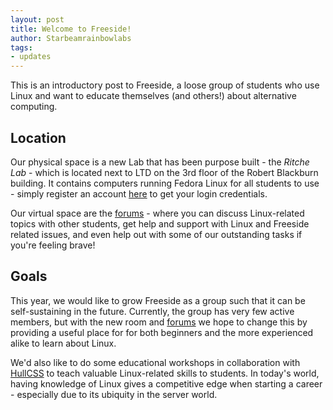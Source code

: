 ```yaml
---
layout: post
title: Welcome to Freeside!
author: Starbeamrainbowlabs
tags:
- updates
---
```


This is an introductory post to Freeside, a loose group of students who use Linux and want to educate themselves (and others!) about alternative computing.

## Location
Our physical space is a new Lab that has been purpose built - the _Ritche Lab_ - which is located next to LTD on the 3rd floor of the Robert Blackburn building. It contains computers running Fedora Linux for all students to use - simply register an account [here](https://profiles.freeside.co.uk/join) to get your login credentials.

Our virtual space are the [forums](https://forums.freeside.co.uk/) - where you can discuss Linux-related topics with other students, get help and support with Linux and Freeside related issues, and even help out with some of our outstanding tasks if you're feeling brave!


## Goals
This year, we would like to grow Freeside as a group such that it can be self-sustaining in the future. Currently, the group has very few active members, but with the new room and [forums](https://forums.freeside.co.uk/) we hope to change this by providing a useful place for for both beginners and the more experienced alike to learn about Linux.

We'd also like to do some educational workshops in collaboration with [HullCSS](http://hullcss.org/) to teach valuable Linux-related skills to students. In today's world, having knowledge of Linux gives a competitive edge when starting a career - especially due to its ubiquity in the server world.
